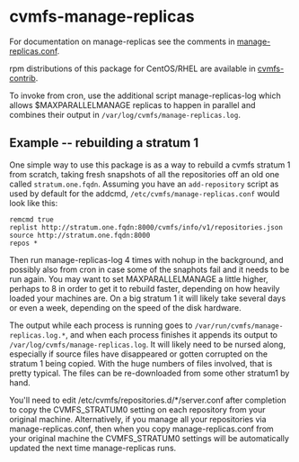 # cvmfs-manage-replicas

For documentation on manage-replicas see the comments in [manage-replicas.conf](https://github.com/cvmfs-contrib/cvmfs-manage-replicas/blob/master/manage-replicas.conf).

rpm distributions of this package for CentOS/RHEL are available in [cvmfs-contrib](https://cvmfs-contrib.githup.io).

To invoke from cron, use the additional script manage-replicas-log which allows $MAXPARALLELMANAGE replicas to happen in parallel and combines their output in `/var/log/cvmfs/manage-replicas.log`.

## Example -- rebuilding a stratum 1

One simple way to use this package is as a way to rebuild a cvmfs stratum 1 from scratch, taking fresh snapshots of all the repositories off an old one called `stratum.one.fqdn`.
Assuming you have an `add-repository` script as used by default for the addcmd, `/etc/cvmfs/manage-replicas.conf` would look like this:
```
remcmd true
replist http://stratum.one.fqdn:8000/cvmfs/info/v1/repositories.json
source http://stratum.one.fqdn:8000
repos *
```
Then run manage-replicas-log 4 times with nohup in the background, and possibly also from cron in case some of the snaphots fail and it needs to be run again.
You may want to set MAXPARALLELMANAGE a little higher, perhaps to 8 in order to get it to rebuild faster, depending on how heavily loaded your machines are.
On a big stratum 1 it will likely take several days or even a week, depending on the speed of the disk hardware.

The output while each process is running goes to `/var/run/cvmfs/manage-replicas.log.*`, and when each process finishes it appends its output to `/var/log/cvmfs/manage-replicas.log`.
It will likely need to be nursed along, especially if source files have disappeared or gotten corrupted on the stratum 1 being copied.
With the huge numbers of files involved, that is pretty typical.
The files can be re-downloaded from some other stratum1 by hand.

You'll need to edit /etc/cvmfs/repositories.d/*/server.conf after completion to copy the CVMFS_STRATUM0 setting on each repository from your original machine.
Alternatively, if you manage all your repositories via manage-replicas.conf, then when you copy manage-replicas.conf from your original machine the CVMFS_STRATUM0 settings will be automatically updated the next time manage-replicas runs.
